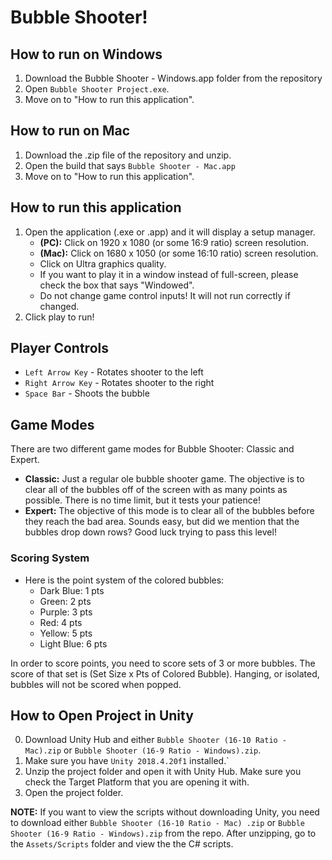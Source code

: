 # Bubble Shooter! 

## How to run on Windows
1. Download the Bubble Shooter - Windows.app folder from the repository
2. Open `Bubble Shooter Project.exe`. 
3. Move on to "How to run this application".

## How to run on Mac
1. Download the .zip file of the repository and unzip. 
2. Open the build that says `Bubble Shooter - Mac.app`
3. Move on to "How to run this application".

## How to run this application
1. Open the application (.exe or .app) and it will display a setup manager. 
   - **(PC):** Click on 1920 x 1080 (or some 16:9 ratio) screen resolution.
   - **(Mac):** Click on 1680 x 1050 (or some 16:10 ratio) screen resolution. 
   - Click on Ultra graphics quality. 
   - If you want to play it in a window instead of full-screen, please check the box that says "Windowed".
   - Do not change game control inputs! It will not run correctly if changed. 
2. Click play to run!

## Player Controls
- `Left Arrow Key` - Rotates shooter to the left
- `Right Arrow Key` - Rotates shooter to the right
- `Space Bar` - Shoots the bubble

## Game Modes
There are two different game modes for Bubble Shooter: Classic and Expert. 
- **Classic:** Just a regular ole bubble shooter game. The objective is to clear all of the bubbles off of the screen with as many points as possible. There is no time limit, but it tests your patience! 
- **Expert:** The objective of this mode is to clear all of the bubbles before they reach the bad area. Sounds easy, but did we mention that the bubbles drop down rows? Good luck trying to pass this level! 

### Scoring System
- Here is the point system of the colored bubbles: 
  - Dark Blue: 1 pts
  - Green: 2 pts
  - Purple: 3 pts
  - Red: 4 pts
  - Yellow: 5 pts
  - Light Blue: 6 pts

In order to score points, you need to score sets of 3 or more bubbles. The score of that set is (Set Size x Pts of Colored Bubble). Hanging, or isolated, bubbles will not be scored when popped. 


## How to Open Project in Unity
0. Download Unity Hub and either `Bubble Shooter (16-10 Ratio - Mac).zip` or `Bubble Shooter (16-9 Ratio - Windows).zip`.
1. Make sure you have `Unity 2018.4.20f1` installed.`
2. Unzip the project folder and open it with Unity Hub. Make sure you check the Target Platform that you are opening it with. 
3. Open the project folder.

**NOTE:** If you want to view the scripts without downloading Unity, you need to download either `Bubble Shooter (16-10 Ratio - Mac) .zip` or `Bubble Shooter (16-9 Ratio - Windows).zip` from the repo. After unzipping, go to the `Assets/Scripts` folder and view the the C# scripts. 
